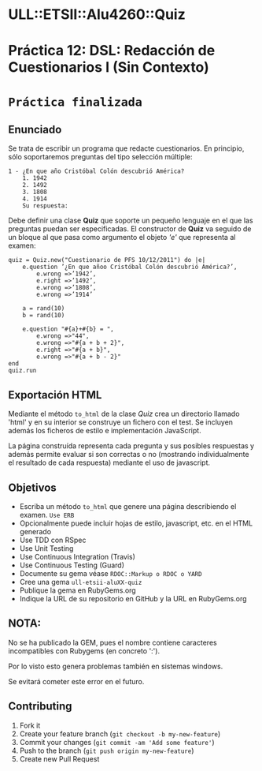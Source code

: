 # ULL::ETSII::Alu4260::Quiz

# Práctica 12: DSL: Redacción de Cuestionarios I (Sin Contexto)
# `Práctica finalizada`
## Enunciado
Se trata de escribir un programa que redacte cuestionarios. En principio, sólo soportaremos preguntas del tipo selección múltiple:

    1 - ¿En que año Cristóbal Colón descubrió América?
        1. 1942
        2. 1492
        3. 1808
        4. 1914
        Su respuesta:

Debe definir una clase __Quiz__ que soporte un pequeño lenguaje en el que las preguntas puedan ser especificadas. El constructor de __Quiz__ va seguido de un bloque al que pasa como argumento el objeto _'e'_ que representa al examen:

    quiz = Quiz.new("Cuestionario de PFS 10/12/2011") do |e|
        e.question ’¿En que añoo Cristóbal Colón descubrió América?’,
            e.wrong =>’1942’,
            e.right =>’1492’,
            e.wrong =>’1808’,
            e.wrong =>’1914’

        a = rand(10)
        b = rand(10)

        e.question "#{a}+#{b} = ",
            e.wrong =>"44",
            e.wrong =>"#{a + b + 2}",
            e.right =>"#{a + b}",
            e.wrong =>"#{a + b - 2}"
    end
    quiz.run
    
## Exportación HTML
Mediante el método `to_html` de la clase _Quiz_ crea un directorio llamado 'html' y en su interior se construye un fichero con el test. Se incluyen además los ficheros de estilo e implementación JavaScript.

La página construída representa cada pregunta y sus posibles respuestas y además permite evaluar si son correctas o no (mostrando individualmente el resultado de cada respuesta) mediante el uso de javascript.

## Objetivos
- Escriba un método `to_html` que genere una página describiendo el examen. `Use ERB`
- Opcionalmente puede incluir hojas de estilo, javascript, etc. en el HTML  generado
- Use TDD con RSpec
- Use Unit Testing
- Use Continuous Integration (Travis)
- Use Continuous Testing (Guard)
- Documente su gema véase `RDOC::Markup o RDOC o YARD`
- Cree una gema `ull-etsii-aluXX-quiz`
- Publique la gema en RubyGems.org
- Indique la URL de su repositorio en GitHub y la URL en RubyGems.org

## NOTA:
No se ha publicado la GEM, pues el nombre contiene caracteres incompatibles con Rubygems (en concreto ':').

Por lo visto esto genera problemas también en sistemas windows.

Se evitará cometer este error en el futuro.

## Contributing

1. Fork it
2. Create your feature branch (`git checkout -b my-new-feature`)
3. Commit your changes (`git commit -am 'Add some feature'`)
4. Push to the branch (`git push origin my-new-feature`)
5. Create new Pull Request
